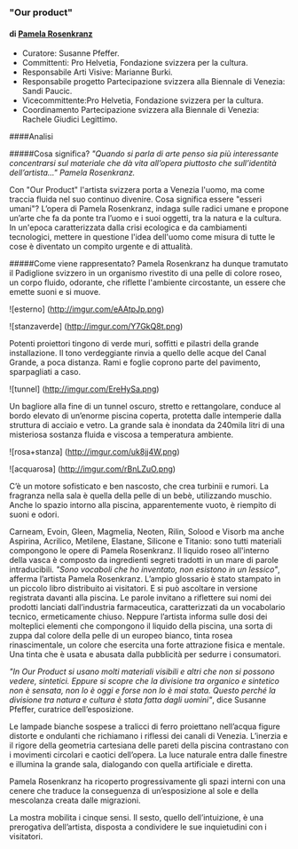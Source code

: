 ### "Our product"
#### di [Pamela Rosenkranz](http://www.artuner.com/artists/pamela-rosenkranz/)

- Curatore: Susanne Pfeffer.
- Committenti: Pro Helvetia, Fondazione svizzera per la cultura. 
- Responsabile Arti Visive: Marianne Burki.  
- Responsabile progetto Partecipazione svizzera alla Biennale di Venezia: Sandi Paucic. 
- Vicecommittente:Pro Helvetia, Fondazione svizzera per la cultura.
- Coordinamento Partecipazione svizzera alla Biennale di Venezia: Rachele Giudici Legittimo.

####Analisi 

#####Cosa significa?
*"Quando si parla di arte penso sia più interessante concentrarsi sul materiale che dà vita 
all’opera piuttosto che sull’identità dell’artista..." Pamela Rosenkranz.*

Con "Our Product" l'artista svizzera porta a Venezia l'uomo, ma come traccia fluida nel suo continuo divenire. 
Cosa significa essere "esseri umani"?
L’opera di Pamela Rosenkranz,  indaga sulle radici umane e propone un’arte che fa da ponte tra l’uomo e i suoi oggetti, tra la natura e la cultura.
In un'epoca caratterizzata dalla crisi ecologica e da cambiamenti tecnologici, mettere in questione l'idea dell'uomo come misura di tutte le cose è diventato un compito urgente e di attualità. 

#####Come viene rappresentato?
Pamela Rosenkranz ha dunque tramutato il Padiglione svizzero in un organismo rivestito di una pelle di colore roseo, un corpo fluido, odorante, che riflette l'ambiente circostante, un essere che emette suoni e si muove. 

![esterno] (http://imgur.com/eAAtpJp.png)

![stanzaverde] (http://imgur.com/Y7GkQ8t.png)

Potenti proiettori tingono di verde muri, soffitti e pilastri della grande installazione. Il tono verdeggiante rinvia a quello delle acque del Canal Grande, a poca distanza.
Rami e foglie coprono parte del pavimento, sparpagliati a caso.

![tunnel] (http://imgur.com/EreHySa.png)

Un bagliore alla fine di un tunnel oscuro, stretto e rettangolare, conduce al bordo elevato di un’enorme piscina coperta, protetta dalle intemperie dalla struttura di acciaio e vetro. La grande sala è inondata da 240mila litri di una misteriosa sostanza fluida e viscosa a temperatura ambiente.

![rosa+stanza] (http://imgur.com/uk8jj4W.png)

![acquarosa] (http://imgur.com/rBnLZuO.png)

C’è un motore sofisticato e ben nascosto, che crea turbinii e rumori. La fragranza nella sala è quella della pelle di un bebè, utilizzando muschio.
Anche lo spazio intorno alla piscina, apparentemente vuoto, è riempito di suoni e odori. 

Carneam, Evoin, Gleen, Magmelia, Neoten, Rilin, Solood e Visorb ma anche Aspirina, Acrilico, Metilene, Elastane, 
Silicone e Titanio: sono tutti materiali compongono le opere di Pamela Rosenkranz. 
Il liquido roseo all'interno della vasca è composto da ingredienti segreti tradotti in un mare di parole intraducibili.
*"Sono vocaboli che ho inventato, non esistono in un lessico"*, afferma l’artista Pamela Rosenkranz. 
L’ampio glossario è stato stampato in un piccolo libro distribuito ai visitatori. E si può ascoltare in versione registrata davanti alla piscina.
Le parole invitano a riflettere sui nomi dei prodotti lanciati dall’industria farmaceutica, caratterizzati da un vocabolario tecnico, ermeticamente chiuso.
Neppure l’artista informa sulle dosi dei molteplici elementi che compongono il liquido della piscina, una sorta di zuppa dal colore della pelle di un europeo bianco, tinta rosea rinascimentale, un colore che esercita una forte attrazione fisica e mentale.
Una tinta che è usata e abusata dalla pubblicità per sedurre i consumatori. 

*"In Our Product si usano molti materiali visibili e altri che non si possono vedere, sintetici. Eppure si scopre che la divisione tra organico e sintetico non è sensata, non lo è oggi e forse non lo è mai stata. Questo perché la divisione tra natura e cultura è stata fatta dagli uomini"*, dice Susanne Pfeffer, curatrice dell’esposizione.

Le lampade bianche sospese a tralicci di ferro proiettano nell’acqua figure distorte e ondulanti che richiamano i riflessi dei canali di Venezia. 
L’inerzia e il rigore della geometria cartesiana delle pareti della piscina contrastano con i movimenti circolari e caotici dell’opera.
La luce naturale entra dalle finestre e illumina la grande sala, dialogando con quella artificiale e diretta. 

Pamela Rosenkranz ha ricoperto progressivamente gli spazi interni con una cenere che traduce la conseguenza di un’esposizione al sole e della mescolanza creata dalle migrazioni.

La mostra mobilita i cinque sensi. Il sesto, quello dell’intuizione, è una prerogativa dell’artista, disposta a condividere le sue inquietudini con i visitatori.













